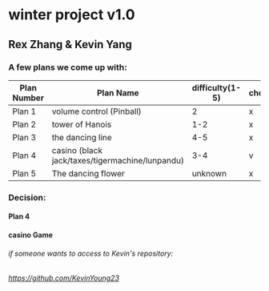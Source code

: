 # winter project v1.0
## Rex Zhang & Kevin Yang
### A few plans we come up with:

Plan Number | Plan Name | difficulty(1-5) | choices
--- | --- | --- | ---
Plan 1 | volume control (Pinball) | 2 | x
Plan 2 | tower of Hanois | 1-2 | x
Plan 3 | the dancing line | 4-5 | x
Plan 4 | casino (black jack/taxes/tigermachine/lunpandu) | 3-4 | v
Plan 5 | The dancing flower | unknown | x

### Decision:
#### Plan 4
#### casino Game

###### if someone wants to access to Kevin's repository:
###### https://github.com/KevinYoung23
